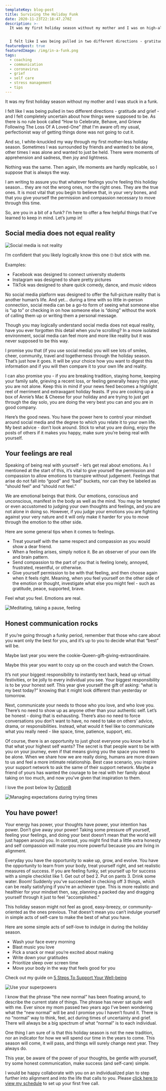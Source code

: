 ```yaml
---
templateKey: blog-post
title: Surviving the Holiday Funk
date: 2020-11-23T22:18:47.270Z
description: >-
  It was my first holiday season without my mother and I was on high-alert.


  I felt like I was being pulled in two different directions - gratitude and grief - and I felt completely uncertain about how things were supposed to be. As there is no rule book called “How to Celebrate, Behave, and Grieve Following The Loss Of A Loved-One” my usual, perfectionist way of getting things done was not going to cut it.
featuredpost: true
featuredImage: /img/in-a-funk.png
tags:
  - coaching
  - communication
  - coronavirus
  - grief
  - self care
  - stress management
  - tips
---
```


It was my first holiday season without my mother and I was stuck in a funk.

I felt like I was being pulled in two different directions - gratitude and grief - and I felt completely uncertain about how things were supposed to be. As there is no rule book called “How to Celebrate, Behave, and Grieve Following The Loss Of A Loved-One” (that I'm aware of) my usual, perfectionist way of getting things done was not going to cut it.

And so, I white-knuckled my way through my first mother-less holiday season. Sometimes I was surrounded by friends and wanted to be alone, other times I was alone and wanted to just be held. There were moments of apprehension and sadness, then joy and lightness.

Nothing was the same. Then again, life moments are hardly replicable, so I suppose that is always the way.

I am writing to assure you that whatever feelings you’re feeling this holiday season… they are not the wrong ones, nor the right ones. They are the true ones. It is most vital that you begin to believe that, in your very bones, and that you give yourself the permission and compassion necessary to move through this time.

So, are you in a bit of a funk? I’m here to offer a few helpful things that I've learned to keep in mind. Let’s jump in!

## Social media does not equal reality

![Social media is not reality](/img/social-media-emotions.png "Social media is not reality")

I’m confident that you likely logically know this one 🙄 but stick with me.

Examples:

- Facebook was designed to connect university students
- Instagram was designed to share pretty pictures
- TikTok was designed to share quick comedy, dance, and music videos

No social media platform was designed to offer the full-picture reality that is another human’s life. And yet… during a time with so little in-person connection, social media can be a go-to form of seeing what someone else is “up to” or checking in on how someone else is “doing” without the work of calling them up or writing them a personal message.

Though you may logically understand social media does not equal reality, have you ever forgotten this detail when you’re scrolling? In a more isolated environment, social media can feel more and more like reality but it was never supposed to be this way.

I promise you that (if you use social media) you will see lots of smiles, cheer, community, travel and togetherness through the holiday season. That’s just how it goes. It will be your choice how you want to digest this information and if you will then compare it to your own life and reality.

I can also promise you - if you are breaking tradition, staying home, keeping your family safe, grieving a recent loss, or feeling generally heavy this year, you are not alone. Keep this in mind if your news feed becomes a highlight reel of merriment and extravagant holiday feasts. If you are cooking up a box of Annie’s Mac & Cheese for your holiday and are trying to just get through the day solo, you are doing the very best you can and you are in good company.

Here’s the good news. You have the power here to control your mindset around social media and the degree to which you relate it to your own life. My best advice - don’t look around. Stick to what you are doing, enjoy the posts of others if it makes you happy, make sure you’re being real with yourself.

## Your feelings are real

Speaking of being real with yourself - let’s get real about emotions. As I mentioned at the start of this, it’s vital to give yourself the permission and compassion to allow emotions to transpire without judgement. Feelings that arise do not fall into “good” and “bad” buckets, nor can they be labeled as “should feel” and “should not feel.”

We are emotional beings that think. Our emotions, conscious and unconscious, manifest in the body as well as the mind. You may be tempted or even accustomed to judging your own thoughts and feelings, and you are not alone in doing so. However, if you judge your emotions you are fighting against your very nature and it will only make it harder for you to move through the emotion to the other side.

Here are some general tips when it comes to feelings.

- Treat yourself with the same respect and compassion as you would show a dear friend.
- When a feeling arises, simply notice it. Be an observer of your own life and brain pattern.
- Send compassion to the part of you that is feeling lonely, annoyed, frustrated, resentful, or otherwise.
- Give yourself permission to be with that feeling, and then choose again when it feels right. Meaning, when you feel yourself on the other side of the emotion or thought, investigate what else you might feel - such as gratitude, peace, supported, brave.

Feel what you feel. Emotions are real.

![Meditating, taking a pause, feeling](/img/feel-your-feelings.png "Take a moment to feel your feelings")

## Honest communication rocks

If you’re going through a funky period, remember that those who care about you want only the best for you, and it’s up to you to decide what that “best” will be.

Maybe last year you were the cookie-Queen-gift-giving-extraordinaire.

Maybe this year you want to cozy up on the couch and watch the Crown.

It’s not your biggest responsibility to instantly text back, head up virtual festivities, or be jolly to every individual you see. Your biggest responsibility is to be your honest self. This year give yourself the gift of asking: “what is my best today?” knowing that it might look different than yesterday or tomorrow.

Next, communicate your needs to those who you love, and who love you. There’s no need to show up as anyone other than your authentic self. Let’s be honest - doing that is exhausting. There’s also no need to force conversations you don’t want to have, no need to take on others’ advice, drama, or responsibilities. Instead, what would it feel like to communicate what you really need - like space, time, patience, support, etc.

Of course, there is an opportunity to just ghost everyone you know but is that what your highest self wants? The secret is that people want to be with you on your journey, even if that means giving you the space you need to be alone. When we share how we are really doing, humans are more drawn to us and feel a more intimate relationship. Best case scenario, you inspire your support network to ask the same of their support network. Maybe a friend of yours has wanted the courage to be real with her family about taking on too much, and now you’ve given that inspiration to them.

I love the post below by [OptionB](https://optionb.org/)

![Managing expectations during trying times](/img/option-b-communicate-expectations.png "Managing and communicating expectations during trying times")

## You have power!

Your energy has power, your thoughts have power, your intention has power. Don’t give away your power! Taking some pressure off yourself, feeling your feelings, and doing your best doesn’t mean that the world will just happen around you. In contrast, you might find that a little extra honesty and self compassion will make you more powerful because you are living in alignment.

Everyday you have the opportunity to wake up, grow, and evolve. You have the opportunity to learn from your body, treat yourself right, and set realistic measures of success. If you are feeling funky, set yourself up for success with a simple checklist like 1. Get out of bed 2. Put on pants 3. Drink some water. Boom! Suddenly you’ve succeeded in checking off 3 things, which can be really satisfying if you’re an achiever type. This is more realistic and healthier for your mindset then, say, planning a packed day and dragging yourself through it just to feel “accomplished.”

This holiday season might not feel as good, easy-breezy, or community-oriented as the ones previous. That doesn’t mean you can’t indulge yourself in simple acts of self-care to make the best of what you have.

Here are some simple acts of self-love to indulge in during the holiday season.

- Wash your face every morning
- Blast music you love
- Pick a snack or meal you’re excited about making
- Write down your gratitudes
- Prioritize sleep over screen time
- Move your body in the way that feels good for you

Check out my guide on [5 Steps To Support Your Well-being](https://www.sheilaanne.com/writing-desk/2020-11-10-5-steps-to-support-your-well-being/)

![Use your superpowers](/img/manage-your-mindset-covid.png "You have the power!")

I know that the phrase “the new normal” has been floating around, to describe the current state of things. The phrase has never sat quite well with me. Ever since my mom passed two years ago I’ve been wondering what the “new normal” will be and I promise you I haven’t found it. There is no “normal” way to think, feel, act during times of uncertainty and grief. There will always be a big spectrum of what “normal” is to each individual.

One thing I am sure of is that this holiday season is not the new tradition, nor an indicator for how we will spend our time in the years to come. This season will come, it will pass, and things will surely change next year. They always do.

This year, be aware of the power of your thoughts, be gentle with yourself, try some honest communication, make success (and self-care) simple.

I would be happy collaborate with you on an individualized plan to step further into alignment and into the life that calls to you. Please [click here to view my schedule](https://www.sheilaanne.com/book/exploration/) to set up your first free call.
